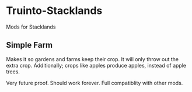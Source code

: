 # Truinto-Stacklands
Mods for Stacklands

Simple Farm
-----------
Makes it so gardens and farms keep their crop. It will only throw out the extra crop.
Additionally; crops like apples produce apples, instead of apple trees.

Very future proof. Should work forever. Full compatiblity with other mods.